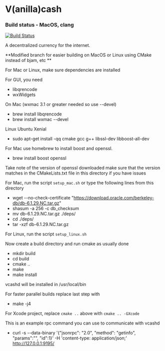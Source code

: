 V(anilla)cash
===========

### Build status - MacOS, clang
[![Build Status](https://travis-ci.org/spiralus/vcash.png)](https://travis-ci.org/spiralus/vcash)

A decentralized currency for the internet.

**Modified branch for easier building on MacOS or Linux using CMake instead of bjam, etc **

For Mac or Linux, make sure dependencies are installed

For GUI, you need
* libqrencode
* wxWidgets

On Mac (wxmac 3.1 or greater needed so use --devel)

* brew install libqrencode
* brew install wxmac --devel


Linux Ubuntu Xenial 
*  sudo apt-get install -qq cmake gcc g++ libssl-dev libboost-all-dev 
	
For Mac use homebrew to install boost and openssl. 

* brew install boost openssl 

Take note of the version of openssl downloaded make sure that the version matches in the CMakeLists.txt file in this directory if you have issues

For Mac, run the script `setup_mac.sh` or type the following lines from this directory

* wget --no-check-certificate "https://download.oracle.com/berkeley-db/db-6.1.29.NC.tar.gz"
* shasum -a 256 -c db_checksum
* mv db-6.1.29.NC.tar.gz ./deps/
* cd ./deps/
* tar -xzf db-6.1.29.NC.tar.gz

For Linux, run the script `setup_linux.sh`

Now create a build directory and run cmake as usually done

* mkdir build
* cd build
* cmake ..
* make
* make install

vcashd will be installed in /usr/local/bin

For faster parallel builds replace last step with

* make -j4

For Xcode project, replace `cmake ..` above with `cmake .. -GXcode`

This is an example rpc command you can use to communicate with vcashd

* curl -s --data-binary '{"jsonrpc": "2.0", "method": "getinfo", "params":"", "id":1}' -H 'content-type: application/json;' http://127.0.0.1:9195/




```
